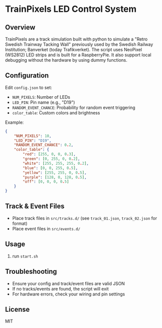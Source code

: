 # TrainPixels LED Control System

## Overview
TrainPixels are a track simulation built with python to simulate a "Retro Swedish Trainway Tacking Wall" previously used by the Swedish Railway Institution; Banverket (today Trafikverket). The script uses NeoPixel (WS2812) LED strips and is built for a RaspberryPie. It also support local debugging without the hardware by using dummy functions.

## Configuration
Edit `config.json` to set:
- `NUM_PIXELS`: Number of LEDs
- `LED_PIN`: Pin name (e.g., "D19")
- `RANDOM_EVENT_CHANCE`: Probability for random event triggering
- `color_table`: Custom colors and brightness

Example:
```json
{
    "NUM_PIXELS": 10,
    "LED_PIN": "D19",
    "RANDOM_EVENT_CHANCE": 0.2,
    "color_table": {
        "red": [255, 0, 0, 0.3],
        "green": [0, 255, 0, 0.2],
        "white": [255, 255, 255, 0.2],
        "blue": [0, 0, 255, 0.5],
        "yellow": [255, 255, 0, 0.5],
        "purple": [128, 0, 128, 0.5],
        "off": [0, 0, 0, 0.5]
    }
}
```

## Track & Event Files
- Place track files in `src/tracks.d/` (see `track_01.json`, `track_02.json` for format)
- Place event files in `src/events.d/`

## Usage
1. run `start.sh` 

## Troubleshooting
- Ensure your config and track/event files are valid JSON
- If no tracks/events are found, the script will exit
- For hardware errors, check your wiring and pin settings

## License
MIT

